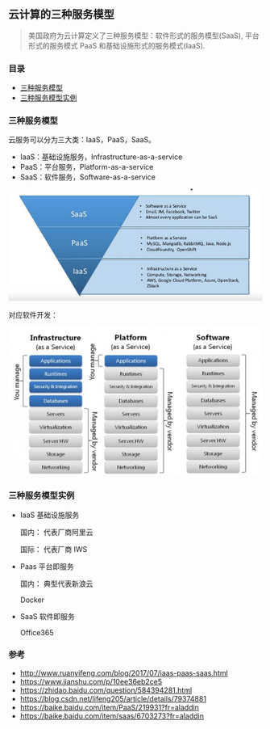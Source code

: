 ## 云计算的三种服务模型

> 美国政府为云计算定义了三种服务模型：软件形式的服务模型(SaaS), 平台形式的服务模式 PaaS 和基础设施形式的服务模式(IaaS).

### 目录
* [三种服务模型](#三种服务模型)
* [三种服务模型实例](#三种服务模型实例)

### 三种服务模型
云服务可以分为三大类：IaaS，PaaS，SaaS。

* IaaS：基础设施服务，Infrastructure-as-a-service
* PaaS：平台服务，Platform-as-a-service
* SaaS：软件服务，Software-as-a-service

![云服务分类](images/service.jpg)

对应软件开发：

![云服务分类-软件开发](images/software.jpg)

### 三种服务模型实例
* IaaS 基础设施服务
    
    国内： 代表厂商阿里云
    
    国际： 代表厂商 IWS 

* Paas 平台即服务
    
    国内： 典型代表新浪云 
    
    Docker

* SaaS 软件即服务

    Office365

### 参考
* http://www.ruanyifeng.com/blog/2017/07/iaas-paas-saas.html
* https://www.jianshu.com/p/10ee36eb2ce5
* https://zhidao.baidu.com/question/584394281.html
* https://blog.csdn.net/lifeng205/article/details/79374881
* https://baike.baidu.com/item/PaaS/219931?fr=aladdin
* https://baike.baidu.com/item/saas/6703273?fr=aladdin
